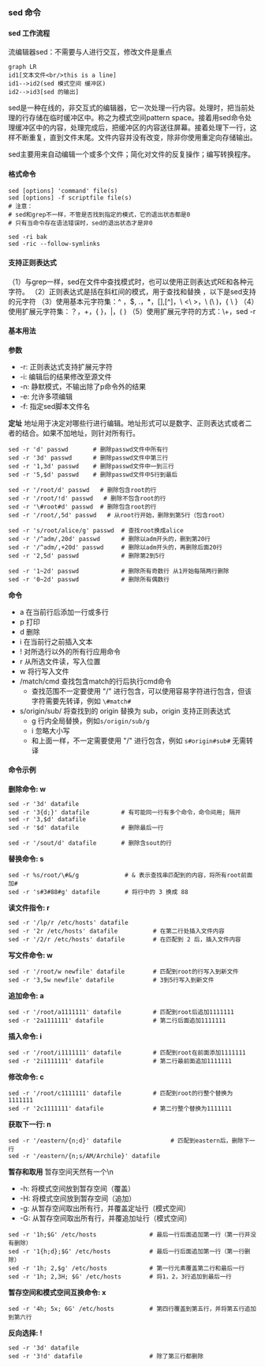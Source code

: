 ### sed 命令

#### sed 工作流程
流编辑器sed：不需要与人进行交互，修改文件是重点
```mermaid
graph LR
id1[文本文件<br/>this is a line]
id1-->id2(sed 模式空间 缓冲区)
id2-->id3[sed 的输出]
```

sed是一种在线的，非交互式的编辑器，它一次处理一行内容。处理时，把当前处理的行存储在临时缓冲区中。称之为模式空间pattern space。接着用sed命令处理缓冲区中的内容，处理完成后，把缓冲区的内容送往屏幕。接着处理下一行，这样不断重复，直到文件末尾。文件内容并没有改变，除非你使用重定向存储输出。

sed主要用来自动编辑一个或多个文件；简化对文件的反复操作；编写转换程序。

#### 格式命令
```shell
sed [options] 'command' file(s)
sed [options] -f scriptfile file(s)
# 注意：
# sed和grep不一样，不管是否找到指定的模式，它的退出状态都是0
# 只有当命令存在语法错误时，sed的退出状态才是非0

sed -ri bak
sed -ric --follow-symlinks
```

#### 支持正则表达式
（1）与grep一样，sed在文件中查找模式时，也可以使用正则表达式RE和各种元字符。
（2）正则表达式是括在斜杠间的模式，用于查找和替换 ，以下是sed支持的元字符
（3）使用基本元字符集：^ ，$, .，*，[],[^]，\ <\ >，\ (\ )，{ \ }
（4）使用扩展元字符集：？，+，{ }，|，( )
（5）使用扩展元字符的方式：\\+，sed -r

#### 基本用法
**参数**
- -r: 正则表达式支持扩展元字符
- -i: 编辑后的结果修改至源文件
- -n: 静默模式，不输出除了p命令外的结果
- -e: 允许多项编辑
- -f: 指定sed脚本文件名


**定址**
地址用于决定对哪些行进行编辑。地址形式可以是数字、正则表达式或者二者的结合。如果不加地址，则针对所有行。

```shell
sed -r 'd' passwd       # 删除passwd文件中所有行
sed -r '3d' passwd      # 删除passwd文件中第三行
sed -r '1,3d' passwd    # 删除passwd文件中一到三行
sed -r '5,$d' passwd    # 删除passwd文件中5行到最后

sed -r '/root/d' passwd   # 删除包含root的行
sed -r '/root/!d' passwd   # 删除不包含root的行
sed -r '\#root#d' passwd  # 删除包含root的行
sed -r '/root/,5d' passwd   # 从root行开始，删除到第5行（包含root）

sed -r 's/root/alice/g' passwd  # 查找root换成alice 
sed -r '/^adm/,20d' passwd      # 删除以adm开头的，删到第20行
sed -r '/^adm/,+20d' passwd     # 删除以adm开头的，再删除后面20行
sed -r '2,5d' passwd            # 删除第2到5行

sed -r '1~2d' passwd            # 删除所有奇数行 从1开始每隔两行删除
sed -r '0~2d' passwd            # 删除所有偶数行
```

**命令**
- a 在当前行后添加一行或多行
- p 打印
- d 删除
- i 在当前行之前插入文本
- ! 对所选行以外的所有行应用命令
- r 从所选文件读，写入位置
- w 将行写入文件
- /match/cmd 查找包含match的行后执行cmd命令
  - 查找范围不一定要使用 "/" 进行包含，可以使用容易字符进行包含，但该字符需要先转译，例如 `\#match#`
- s/origin/sub/ 将查找到的 origin 替换为 sub，origin 支持正则表达式
  - g 行内全局替换，例如`s/origin/sub/g`
  - i 忽略大小写
  - 和上面一样，不一定需要使用 "/" 进行包含，例如 `s#origin#sub#` 无需转译


#### 命令示例

**删除命令: w**
```shell
sed -r '3d' datafile
sed -r '3{d;}' datafile         # 有可能同一行有多个命令，命令间用; 隔开
sed -r '3,$d' datafile
sed -r '$d' datafile            # 删除最后一行

sed -r '/sout/d' datafile       # 删除含sout的行
```

**替换命令: s**
```shell
sed -r %s/root/\#&/g             # & 表示查找串匹配到的内容，将所有root前面加#
sed -r 's#3#88#g' datafile       # 将行中的 3 换成 88
```

**读文件指令: r**
```shell
sed -r '/lp/r /etc/hosts' datafile
sed -r '2r /etc/hosts' datafile          # 在第二行处插入文件内容
sed -r '/2/r /etc/hosts' datafile        # 在匹配到 2 后，插入文件内容
```

**写文件命令: w**
```shell
sed -r '/root/w newfile' datafile        # 匹配到root的行写入到新文件
sed -r '3,5w newfile' datafile           # 3到5行写入到新文件
```

**追加命令: a**
```shell
sed -r '/root/a1111111' datafile         # 匹配到root后追加1111111
sed -r '2a1111111' datafile              # 第二行后面追加1111111
```

**插入命令: i**
```shell
sed -r '/root/i1111111' datafile         # 匹配到root在前面添加1111111
sed -r '2i1111111' datafile              # 第二行最前面追加1111111
```

**修改命令: c**
```shell
sed -r '/root/c1111111' datafile         # 匹配到root的行整个替换为1111111
sed -r '2c1111111' datafile              # 第二行整个替换为1111111
```

**获取下一行: n**
```shell
sed -r '/eastern/{n;d}' datafile              # 匹配到eastern后，删除下一行
sed -r '/eastern/{n;s/AM/Archile}' datafile
```

**暂存和取用**
暂存空间天然有一个\n

- -h: 将模式空间放到暂存空间（覆盖）
- -H: 将模式空间放到暂存空间（追加）
- -g: 从暂存空间取出所有行，并覆盖定址行（模式空间）
- -G: 从暂存空间取出所有行，并覆追加址行（模式空间）

```shell
sed -r '1h;$G' /etc/hosts               # 最后一行后面追加第一行（第一行并没有删除）
sed -r '1{h;d};$G' /etc/hosts           # 最后一行后面追加第一行（第一行删除）
sed -r '1h; 2,$g' /etc/hosts            # 第一行元素覆盖第二行和最后一行
sed -r '1h; 2,3H; $G' /etc/hosts        # 将1，2，3行追加到最后一行
```

**暂存空间和模式空间互换命令: x**
```shell
sed -r '4h; 5x; 6G' /etc/hosts          # 第四行覆盖到第五行，并将第五行追加到第六行
```

**反向选择: !**
```shell
sed -r '3d' datafile
sed -r '3!d' datafile                   # 除了第三行都删除
```

